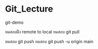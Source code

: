 # Git_Lecture
git-demo

ทดสอบฝั่ง remote to local
ทดสอบ git pull

ทดสอบ git push
ทดสอบ git push -u origin main


